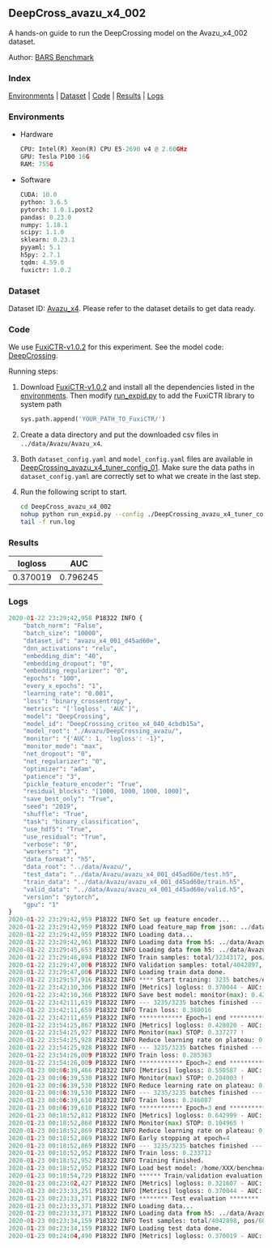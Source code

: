 ## DeepCross_avazu_x4_002

A hands-on guide to run the DeepCrossing model on the Avazu_x4_002 dataset.

Author: [BARS Benchmark](https://github.com/reczoo/BARS/blob/main/CITATION)

### Index
[Environments](#Environments) | [Dataset](#Dataset) | [Code](#Code) | [Results](#Results) | [Logs](#Logs)

### Environments
+ Hardware

  ```python
  CPU: Intel(R) Xeon(R) CPU E5-2690 v4 @ 2.60GHz
  GPU: Tesla P100 16G
  RAM: 755G

  ```

+ Software

  ```python
  CUDA: 10.0
  python: 3.6.5
  pytorch: 1.0.1.post2
  pandas: 0.23.0
  numpy: 1.18.1
  scipy: 1.1.0
  sklearn: 0.23.1
  pyyaml: 5.1
  h5py: 2.7.1
  tqdm: 4.59.0
  fuxictr: 1.0.2
  ```

### Dataset
Dataset ID: [Avazu_x4](https://github.com/reczoo/Datasets/tree/main/Avazu/Avazu_x4). Please refer to the dataset details to get data ready.

### Code

We use [FuxiCTR-v1.0.2](https://github.com/reczoo/FuxiCTR/tree/v1.0.2) for this experiment. See the model code: [DeepCrossing](https://github.com/reczoo/FuxiCTR/blob/v1.0.2/fuxictr/pytorch/models/DeepCrossing.py).

Running steps:

1. Download [FuxiCTR-v1.0.2](https://github.com/reczoo/FuxiCTR/archive/refs/tags/v1.0.2.zip) and install all the dependencies listed in the [environments](#environments). Then modify [run_expid.py](./run_expid.py#L5) to add the FuxiCTR library to system path
    
    ```python
    sys.path.append('YOUR_PATH_TO_FuxiCTR/')
    ```

2. Create a data directory and put the downloaded csv files in `../data/Avazu/Avazu_x4`.

3. Both `dataset_config.yaml` and `model_config.yaml` files are available in [DeepCrossing_avazu_x4_tuner_config_01](./DeepCrossing_avazu_x4_tuner_config_01). Make sure the data paths in `dataset_config.yaml` are correctly set to what we create in the last step.

4. Run the following script to start.

    ```bash
    cd DeepCross_avazu_x4_002
    nohup python run_expid.py --config ./DeepCrossing_avazu_x4_tuner_config_01 --expid DeepCrossing_avazu_x4_040_aa3259c8 --gpu 0 > run.log &
    tail -f run.log
    ```

### Results

| logloss | AUC  |
|:--------------------:|:--------------------:|
| 0.370019 | 0.796245  |


### Logs
```python
2020-01-22 23:29:42,958 P18322 INFO {
    "batch_norm": "False",
    "batch_size": "10000",
    "dataset_id": "avazu_x4_001_d45ad60e",
    "dnn_activations": "relu",
    "embedding_dim": "40",
    "embedding_dropout": "0",
    "embedding_regularizer": "0",
    "epochs": "100",
    "every_x_epochs": "1",
    "learning_rate": "0.001",
    "loss": "binary_crossentropy",
    "metrics": "['logloss', 'AUC']",
    "model": "DeepCrossing",
    "model_id": "DeepCrossing_criteo_x4_040_4cbdb15a",
    "model_root": "./Avazu/DeepCrossing_avazu/",
    "monitor": "{'AUC': 1, 'logloss': -1}",
    "monitor_mode": "max",
    "net_dropout": "0",
    "net_regularizer": "0",
    "optimizer": "adam",
    "patience": "3",
    "pickle_feature_encoder": "True",
    "residual_blocks": "[1000, 1000, 1000, 1000]",
    "save_best_only": "True",
    "seed": "2019",
    "shuffle": "True",
    "task": "binary_classification",
    "use_hdf5": "True",
    "use_residual": "True",
    "verbose": "0",
    "workers": "3",
    "data_format": "h5",
    "data_root": "../data/Avazu/",
    "test_data": "../data/Avazu/avazu_x4_001_d45ad60e/test.h5",
    "train_data": "../data/Avazu/avazu_x4_001_d45ad60e/train.h5",
    "valid_data": "../data/Avazu/avazu_x4_001_d45ad60e/valid.h5",
    "version": "pytorch",
    "gpu": "1"
}
2020-01-22 23:29:42,959 P18322 INFO Set up feature encoder...
2020-01-22 23:29:42,959 P18322 INFO Load feature_map from json: ../data/Avazu/avazu_x4_001_d45ad60e/feature_map.json
2020-01-22 23:29:42,959 P18322 INFO Loading data...
2020-01-22 23:29:42,961 P18322 INFO Loading data from h5: ../data/Avazu/avazu_x4_001_d45ad60e/train.h5
2020-01-22 23:29:45,653 P18322 INFO Loading data from h5: ../data/Avazu/avazu_x4_001_d45ad60e/valid.h5
2020-01-22 23:29:46,894 P18322 INFO Train samples: total/32343172, pos/5492052, neg/26851120, ratio/16.98%
2020-01-22 23:29:47,006 P18322 INFO Validation samples: total/4042897, pos/686507, neg/3356390, ratio/16.98%
2020-01-22 23:29:47,006 P18322 INFO Loading train data done.
2020-01-22 23:29:57,916 P18322 INFO **** Start training: 3235 batches/epoch ****
2020-01-22 23:42:10,306 P18322 INFO [Metrics] logloss: 0.370044 - AUC: 0.796185
2020-01-22 23:42:10,366 P18322 INFO Save best model: monitor(max): 0.426141
2020-01-22 23:42:11,619 P18322 INFO --- 3235/3235 batches finished ---
2020-01-22 23:42:11,659 P18322 INFO Train loss: 0.380016
2020-01-22 23:42:11,659 P18322 INFO ************ Epoch=1 end ************
2020-01-22 23:54:25,867 P18322 INFO [Metrics] logloss: 0.428020 - AUC: 0.765297
2020-01-22 23:54:25,927 P18322 INFO Monitor(max) STOP: 0.337277 !
2020-01-22 23:54:25,928 P18322 INFO Reduce learning rate on plateau: 0.000100
2020-01-22 23:54:25,928 P18322 INFO --- 3235/3235 batches finished ---
2020-01-22 23:54:26,009 P18322 INFO Train loss: 0.285363
2020-01-22 23:54:26,009 P18322 INFO ************ Epoch=2 end ************
2020-01-23 00:06:39,466 P18322 INFO [Metrics] logloss: 0.550587 - AUC: 0.754590
2020-01-23 00:06:39,530 P18322 INFO Monitor(max) STOP: 0.204003 !
2020-01-23 00:06:39,530 P18322 INFO Reduce learning rate on plateau: 0.000010
2020-01-23 00:06:39,530 P18322 INFO --- 3235/3235 batches finished ---
2020-01-23 00:06:39,610 P18322 INFO Train loss: 0.246087
2020-01-23 00:06:39,610 P18322 INFO ************ Epoch=3 end ************
2020-01-23 00:18:52,812 P18322 INFO [Metrics] logloss: 0.642999 - AUC: 0.747964
2020-01-23 00:18:52,868 P18322 INFO Monitor(max) STOP: 0.104965 !
2020-01-23 00:18:52,869 P18322 INFO Reduce learning rate on plateau: 0.000001
2020-01-23 00:18:52,869 P18322 INFO Early stopping at epoch=4
2020-01-23 00:18:52,869 P18322 INFO --- 3235/3235 batches finished ---
2020-01-23 00:18:52,952 P18322 INFO Train loss: 0.233712
2020-01-23 00:18:52,952 P18322 INFO Training finished.
2020-01-23 00:18:52,952 P18322 INFO Load best model: /home/XXX/benchmarks/Avazu/DeepCrossing_avazu/avazu_x4_001_d45ad60e/DeepCrossing_criteo_x4_040_4cbdb15a_avazu_x4_001_d45ad60e_model.ckpt
2020-01-23 00:18:54,729 P18322 INFO ****** Train/validation evaluation ******
2020-01-23 00:23:02,427 P18322 INFO [Metrics] logloss: 0.321607 - AUC: 0.868086
2020-01-23 00:23:33,251 P18322 INFO [Metrics] logloss: 0.370044 - AUC: 0.796185
2020-01-23 00:23:33,371 P18322 INFO ******** Test evaluation ********
2020-01-23 00:23:33,371 P18322 INFO Loading data...
2020-01-23 00:23:33,371 P18322 INFO Loading data from h5: ../data/Avazu/avazu_x4_001_d45ad60e/test.h5
2020-01-23 00:23:34,159 P18322 INFO Test samples: total/4042898, pos/686507, neg/3356391, ratio/16.98%
2020-01-23 00:23:34,159 P18322 INFO Loading test data done.
2020-01-23 00:24:04,490 P18322 INFO [Metrics] logloss: 0.370019 - AUC: 0.796245

```
